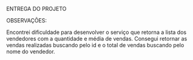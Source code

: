 ENTREGA DO PROJETO

OBSERVAÇÕES:

Encontrei dificuldade para desenvolver o serviço que retorna a lista dos vendedores com a quantidade e média de vendas.
Consegui retornar as vendas realizadas buscando pelo id e o total de vendas buscando pelo nome do vendedor.